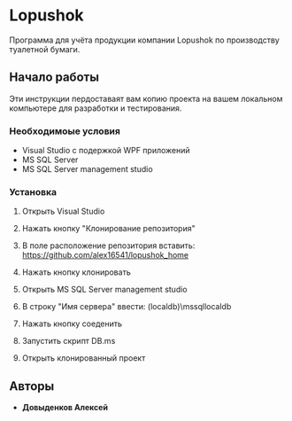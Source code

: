 # Lopushok

Программа для учёта продукции компании Lopushok по производству туалетной бумаги.

## Начало работы

Эти инструкции пердоставаят вам копию проекта на вашем локальном компьютере для разработки и тестирования.

### Необходимоые условия

* Visual Studio с подержкой WPF приложений
* MS SQL Server
* MS SQL Server management studio

### Установка

1. Открыть Visual Studio

2. Нажать кнопку "Клонирование репозитория"

3. В поле расположение репозитория вставить: https://github.com/alex16541/lopushok_home

4. Нажать кнопку клонировать 

5. Открыть  MS SQL Server management studio

6. В строку "Имя сервера" ввести: (localdb)\mssqllocaldb 

7. Нажать кнопку соеденить 

8. Запустить скрипт DB.ms

9. Открыть клонированный проект 

## Авторы

* **Довыденков Алексей**

